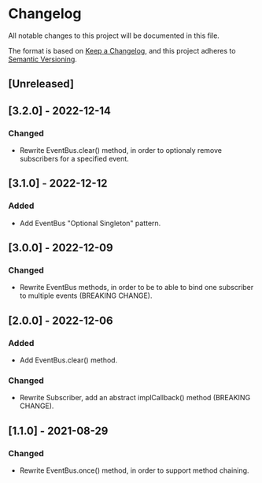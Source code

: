 # Changelog

All notable changes to this project will be documented in this file.

The format is based on [Keep a Changelog](https://keepachangelog.com/en/1.0.0/),
and this project adheres to [Semantic Versioning](https://semver.org/spec/v2.0.0.html).

## [Unreleased]

## [3.2.0] - 2022-12-14

### Changed

-   Rewrite EventBus.clear() method, in order to optionaly remove subscribers for a specified event. 

## [3.1.0] - 2022-12-12

### Added

-   Add EventBus "Optional Singleton" pattern.

## [3.0.0] - 2022-12-09

### Changed

-   Rewrite EventBus methods, in order to be to able to bind one subscriber to multiple events (BREAKING CHANGE).

## [2.0.0] - 2022-12-06

### Added

-   Add EventBus.clear() method.

### Changed

-   Rewrite Subscriber, add an abstract implCallback() method (BREAKING CHANGE).

## [1.1.0] - 2021-08-29

### Changed

-   Rewrite EventBus.once() method, in order to support method chaining.
